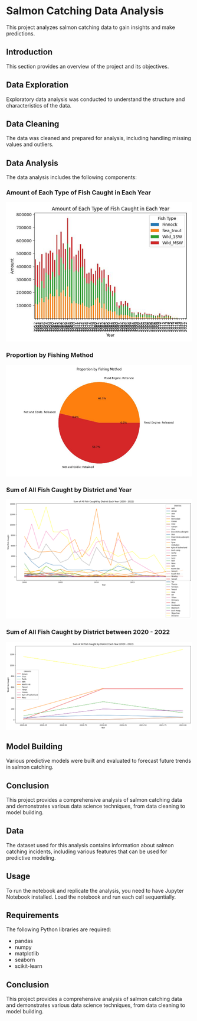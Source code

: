 <h1>Salmon Catching Data Analysis</h1>
<p>This project analyzes salmon catching data to gain insights and make predictions.</p>

<h2 id="introduction">Introduction</h2>
<p>This section provides an overview of the project and its objectives.</p>

<h2 id="data-exploration">Data Exploration</h2>
<p>Exploratory data analysis was conducted to understand the structure and characteristics of the data.</p>

<h2 id="data-cleaning">Data Cleaning</h2>
<p>The data was cleaned and prepared for analysis, including handling missing values and outliers.</p>

<h2 id="data-analysis">Data Analysis</h2>
<p>The data analysis includes the following components:</p>

<h3>Amount of Each Type of Fish Caught in Each Year</h3>
<img src="images/fish_by_year.jpg" alt="Amount of Each Type of Fish Caught in Each Year">

<h3>Proportion by Fishing Method</h3>
<img src="images/method_proportion.jpg" alt="Proportion by Fishing Method">

<h3>Sum of All Fish Caught by District and Year</h3>
<img src="images/sum_fish_district.jpg" alt="Sum of All Fish Caught by District and Year">

<h3>Sum of All Fish Caught by District between 2020 - 2022</h3>
<img src="images/sum_fish_district_2020-2022.jpg" alt="Sum of All Fish Caught by District and Year">


<h2 id="model-building">Model Building</h2>
<p>Various predictive models were built and evaluated to forecast future trends in salmon catching.</p>

<h2 id="conclusion">Conclusion</h2>
<p>This project provides a comprehensive analysis of salmon catching data and demonstrates various data science techniques, from data cleaning to model building.</p>
<h2>Data</h2>
<p>The dataset used for this analysis contains information about salmon catching incidents, including various features that can be used for predictive modeling.</p>
<h2>Usage</h2>
<p>To run the notebook and replicate the analysis, you need to have Jupyter Notebook installed. Load the notebook and run each cell sequentially.</p>
<h2>Requirements</h2>
<p>The following Python libraries are required:</p>
<ul>
<li>pandas</li>
<li>numpy</li>
<li>matplotlib</li>
<li>seaborn</li>
<li>scikit-learn</li>
</ul>
<h2>Conclusion</h2>
<p>This project provides a comprehensive analysis of salmon catching data and demonstrates various data science techniques, from data cleaning to model building.</p>

